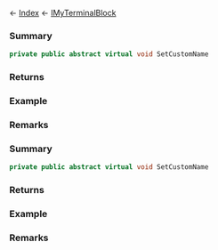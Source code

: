 ← [Index](Api-Index) ← [IMyTerminalBlock](Sandbox.ModAPI.Ingame.IMyTerminalBlock)

### Summary

```csharp
private public abstract virtual void SetCustomName
```

### Returns

### Example

### Remarks

### Summary

```csharp
private public abstract virtual void SetCustomName
```

### Returns

### Example

### Remarks

